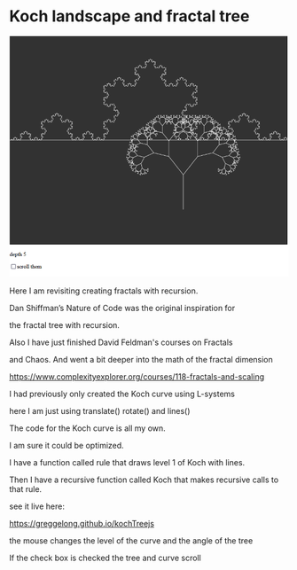 # Koch landscape and fractal tree


![kochTree1.png](kochTree1.png)


Here I am revisiting creating fractals with recursion. 

Dan Shiffman’s Nature of Code was the original inspiration for 

the fractal tree with recursion.  

Also I have just finished David Feldman's courses on Fractals 

and Chaos. And went a bit deeper into the math of the fractal dimension

https://www.complexityexplorer.org/courses/118-fractals-and-scaling

I had previously only created the Koch curve using L-systems

here I am just using translate() rotate() and lines()

The code for the Koch curve is all my own.  

I am sure it could be optimized.  

I have a function called rule that draws level 1 of Koch with lines.


Then I have a recursive function called Koch that makes recursive calls to that rule.

see it live here:

https://greggelong.github.io/kochTreejs

the mouse changes the level of the curve and the angle of the tree

If the check box is checked the tree and curve scroll
